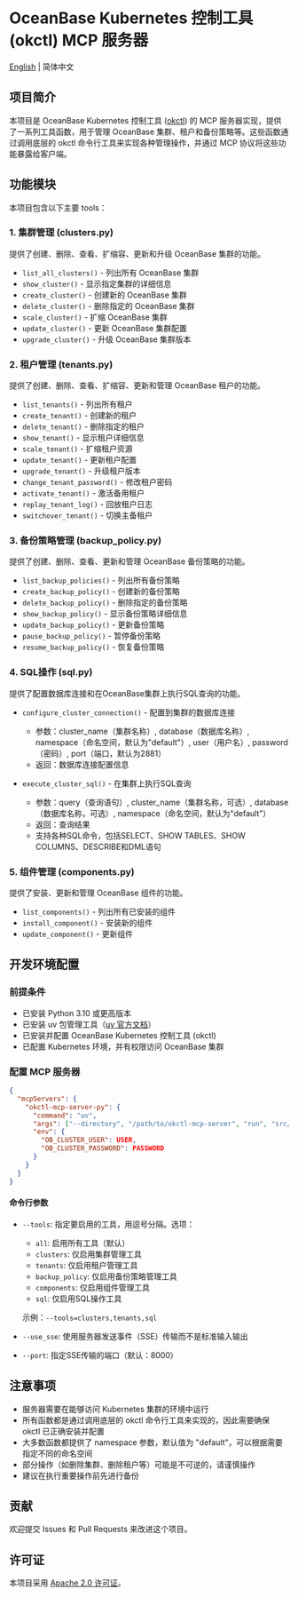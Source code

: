 # OceanBase Kubernetes 控制工具 (okctl) MCP 服务器

[English](README.md) | 简体中文

## 项目简介

本项目是 OceanBase Kubernetes 控制工具 ([okctl](https://github.com/oceanbase/ob-operator?tab=readme-ov-file#using-cli-tool-okctl)) 的 MCP 服务器实现，提供了一系列工具函数，用于管理 OceanBase 集群、租户和备份策略等。这些函数通过调用底层的 okctl 命令行工具来实现各种管理操作，并通过 MCP 协议将这些功能暴露给客户端。

## 功能模块

本项目包含以下主要 tools：

### 1. 集群管理 (clusters.py)

提供了创建、删除、查看、扩缩容、更新和升级 OceanBase 集群的功能。

- `list_all_clusters()` - 列出所有 OceanBase 集群
- `show_cluster()` - 显示指定集群的详细信息
- `create_cluster()` - 创建新的 OceanBase 集群
- `delete_cluster()` - 删除指定的 OceanBase 集群
- `scale_cluster()` - 扩缩 OceanBase 集群
- `update_cluster()` - 更新 OceanBase 集群配置
- `upgrade_cluster()` - 升级 OceanBase 集群版本

### 2. 租户管理 (tenants.py)

提供了创建、删除、查看、扩缩容、更新和管理 OceanBase 租户的功能。

- `list_tenants()` - 列出所有租户
- `create_tenant()` - 创建新的租户
- `delete_tenant()` - 删除指定的租户
- `show_tenant()` - 显示租户详细信息
- `scale_tenant()` - 扩缩租户资源
- `update_tenant()` - 更新租户配置
- `upgrade_tenant()` - 升级租户版本
- `change_tenant_password()` - 修改租户密码
- `activate_tenant()` - 激活备用租户
- `replay_tenant_log()` - 回放租户日志
- `switchover_tenant()` - 切换主备租户

### 3. 备份策略管理 (backup_policy.py)

提供了创建、删除、查看、更新和管理 OceanBase 备份策略的功能。

- `list_backup_policies()` - 列出所有备份策略
- `create_backup_policy()` - 创建新的备份策略
- `delete_backup_policy()` - 删除指定的备份策略
- `show_backup_policy()` - 显示备份策略详细信息
- `update_backup_policy()` - 更新备份策略
- `pause_backup_policy()` - 暂停备份策略
- `resume_backup_policy()` - 恢复备份策略

### 4. SQL操作 (sql.py)

提供了配置数据库连接和在OceanBase集群上执行SQL查询的功能。

- `configure_cluster_connection()` - 配置到集群的数据库连接
  - 参数：cluster_name（集群名称）, database（数据库名称）, namespace（命名空间，默认为"default"）, user（用户名）, password（密码）, port（端口，默认为2881）
  - 返回：数据库连接配置信息
  
- `execute_cluster_sql()` - 在集群上执行SQL查询
  - 参数：query（查询语句）, cluster_name（集群名称，可选）, database（数据库名称，可选）, namespace（命名空间，默认为"default"）
  - 返回：查询结果
  - 支持各种SQL命令，包括SELECT、SHOW TABLES、SHOW COLUMNS、DESCRIBE和DML语句

### 5. 组件管理 (components.py)

提供了安装、更新和管理 OceanBase 组件的功能。

- `list_components()` - 列出所有已安装的组件
- `install_component()` - 安装新的组件
- `update_component()` - 更新组件

## 开发环境配置

### 前提条件

- 已安装 Python 3.10 或更高版本
- 已安装 uv 包管理工具（[uv 官方文档](https://github.com/astral-sh/uv)）
- 已安装并配置 OceanBase Kubernetes 控制工具 (okctl)
- 已配置 Kubernetes 环境，并有权限访问 OceanBase 集群

### 配置 MCP 服务器

```json
{
  "mcpServers": {
    "okctl-mcp-server-py": {
      "command": "uv",
      "args": ["--directory", "/path/to/okctl-mcp-server", "run", "src/okctl/server.py"],
      "env": {
        "OB_CLUSTER_USER": USER,
        "OB_CLUSTER_PASSWORD": PASSWORD
      }
    }
  }
}
```

#### 命令行参数

- `--tools`: 指定要启用的工具，用逗号分隔。选项：
  - `all`: 启用所有工具（默认）
  - `clusters`: 仅启用集群管理工具
  - `tenants`: 仅启用租户管理工具
  - `backup_policy`: 仅启用备份策略管理工具
  - `components`: 仅启用组件管理工具
  - `sql`: 仅启用SQL操作工具
  
  示例：`--tools=clusters,tenants,sql`

- `--use_sse`: 使用服务器发送事件（SSE）传输而不是标准输入输出
- `--port`: 指定SSE传输的端口（默认：8000）

## 注意事项

- 服务器需要在能够访问 Kubernetes 集群的环境中运行
- 所有函数都是通过调用底层的 okctl 命令行工具来实现的，因此需要确保 okctl 已正确安装并配置
- 大多数函数都提供了 namespace 参数，默认值为 "default"，可以根据需要指定不同的命名空间
- 部分操作（如删除集群、删除租户等）可能是不可逆的，请谨慎操作
- 建议在执行重要操作前先进行备份

## 贡献

欢迎提交 Issues 和 Pull Requests 来改进这个项目。

## 许可证

本项目采用 [Apache 2.0 许可证](LICENSE)。
